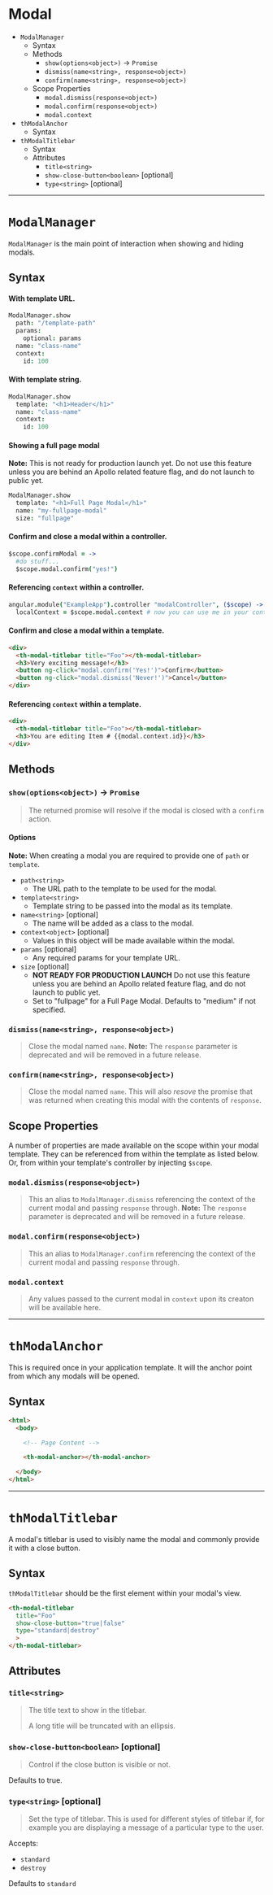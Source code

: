 Modal
===

<!-- TOC depthFrom:1 depthTo:3 withLinks:0 updateOnSave:1 orderedList:0 -->

- `ModalManager`
  - Syntax
  - Methods
    - `show(options<object>)` → `Promise`
    - `dismiss(name<string>, response<object>)`
    - `confirm(name<string>, response<object>)`
  - Scope Properties
    - `modal.dismiss(response<object>)`
    - `modal.confirm(response<object>)`
    - `modal.context`
- `thModalAnchor`
  - Syntax
- `thModalTitlebar`
  - Syntax
  - Attributes
    - `title<string>`
    - `show-close-button<boolean>` [optional]
    - `type<string>` [optional]

<!-- /TOC -->

---

# `ModalManager`

`ModalManager` is the main point of interaction when showing and hiding modals.

## Syntax

#### With template URL.
```coffeescript
ModalManager.show
  path: "/template-path"
  params:
    optional: params
  name: "class-name"
  context:
    id: 100
```

#### With template string.
```coffeescript
ModalManager.show
  template: "<h1>Header</h1>"
  name: "class-name"
  context:
    id: 100
```

#### Showing a full page modal
**Note:** This is not ready for production launch yet. Do not use this feature
unless you are behind an Apollo related feature flag, and do not launch to public yet.
```coffeescript
ModalManager.show
  template: "<h1>Full Page Modal</h1>"
  name: "my-fullpage-modal"
  size: "fullpage"
```

#### Confirm and close a modal within a controller.
```coffeescript
$scope.confirmModal = ->
  #do stuff...
  $scope.modal.confirm("yes!")
```

#### Referencing `context` within a controller.
```coffeescript
angular.module("ExampleApp").controller "modalController", ($scope) ->
  localContext = $scope.modal.context # now you can use me in your controller
```

#### Confirm and close a modal within a template.
```html
<div>
  <th-modal-titlebar title="Foo"></th-modal-titlebar>
  <h3>Very exciting message!</h3>
  <button ng-click="modal.confirm('Yes!')">Confirm</button>
  <button ng-click="modal.dismiss('Never!')">Cancel</button>
</div>
```

#### Referencing `context` within a template.
```html
<div>
  <th-modal-titlebar title="Foo"></th-modal-titlebar>
  <h3>You are editing Item # {{modal.context.id}}</h3>
</div>
```

## Methods

### `show(options<object>)` → `Promise`
> The returned promise will resolve if the modal is closed with a `confirm` action.

#### Options
**Note:** When creating a modal you are required to provide one of `path` or `template`.

- `path<string>`
  - The URL path to the template to be used for the modal.
- `template<string>`
  - Template string to be passed into the modal as its template.
- `name<string>` [optional]
  - The name will be added as a class to the modal.
- `context<object>` [optional]
  - Values in this object will be made available within the modal.
- `params` [optional]
  - Any required params for your template URL.
- `size` [optional]
  - **NOT READY FOR PRODUCTION LAUNCH** Do not use this feature unless you are behind an
  Apollo related feature flag, and do not launch to public yet.
  - Set to "fullpage" for a Full Page Modal. Defaults to "medium" if not specified.

### `dismiss(name<string>, response<object>)`
> Close the modal named `name`. **Note:** The `response` parameter is deprecated and will be
> removed in a future release.

### `confirm(name<string>, response<object>)`
> Close the modal named `name`. This will also *resove* the promise that was returned when creating
> this modal with the contents of `response`.

## Scope Properties
A number of properties are made available on the scope within your modal template. They can be
referenced from within the template as listed below. Or, from within your template's controller by
injecting `$scope`.

### `modal.dismiss(response<object>)`
> This an alias to `ModalManager.dismiss` referencing the context of the current modal and passing
> `response` through. **Note:** The `response` parameter is deprecated and will be removed in a
> future release.

### `modal.confirm(response<object>)`
> This an alias to `ModalManager.confirm` referencing the context of the current modal and passing
> `response` through.

### `modal.context`
> Any values passed to the current modal in `context` upon its creaton will be available here.

---

# `thModalAnchor`

This is required once in your application template. It will the anchor point from which any modals
will be opened.

## Syntax

```html
<html>
  <body>

    <!-- Page Content -->

    <th-modal-anchor></th-modal-anchor>

  </body>
</html>

```

---

# `thModalTitlebar`

A modal's titlebar is used to visibly name the modal and commonly provide it with a close button.

## Syntax

`thModalTitlebar` should be the first element within your modal's view.

```html
<th-modal-titlebar
  title="Foo"
  show-close-button="true|false"
  type="standard|destroy"
  >
</th-modal-titlebar>
```

## Attributes

### `title<string>`
> The title text to show in the titlebar.
>
> A long title will be truncated with an ellipsis.

### `show-close-button<boolean>` [optional]
> Control if the close button is visible or not.

Defaults to true.

### `type<string>` [optional]
> Set the type of titlebar. This is used for different styles of titlebar if, for example you are
> displaying a message of a particular type to the user.

Accepts:
  - `standard`
  - `destroy`

Defaults to `standard`
